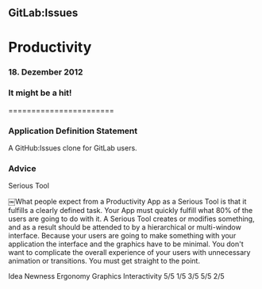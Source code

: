 ## GitLab:Issues 
# Productivity
### 18. Dezember 2012 
### It might be a hit!
=======================

### Application Definition Statement

A GitHub:Issues clone for GitLab users.

### Advice

Serious Tool

￼What people expect from a Productivity App as a Serious Tool is that it fulfills a clearly defined task. Your App must quickly fulfill what 80% of the users are going to do with it.
A Serious Tool creates or modifies something, and as a result should be attended to by a hierarchical or multi-window interface. Because your users are going to make something with your application the interface and the graphics have to be minimal. You don't want to complicate the overall experience of your users with unnecessary animation or transitions. You must get straight to the point.

Idea  Newness Ergonomy  Graphics  Interactivity 
5/5   1/5     3/5       5/5       2/5
